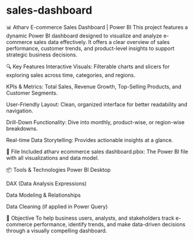 # sales-dashboard
📊 Atharv E-commerce Sales Dashboard | Power BI
This project features a dynamic Power BI dashboard designed to visualize and analyze e-commerce sales data effectively. It offers a clear overview of sales performance, customer trends, and product-level insights to support strategic business decisions.

🔍 Key Features
Interactive Visuals: Filterable charts and slicers for exploring sales across time, categories, and regions.

KPIs & Metrics: Total Sales, Revenue Growth, Top-Selling Products, and Customer Segments.

User-Friendly Layout: Clean, organized interface for better readability and navigation.

Drill-Down Functionality: Dive into monthly, product-wise, or region-wise breakdowns.

Real-time Data Storytelling: Provides actionable insights at a glance.

📁 File Included
atharv ecommerce sales dashboard.pbix: The Power BI file with all visualizations and data model.

📦 Tools & Technologies
Power BI Desktop

DAX (Data Analysis Expressions)

Data Modeling & Relationships

Data Cleaning (if applied in Power Query)

🎯 Objective
To help business users, analysts, and stakeholders track e-commerce performance, identify trends, and make data-driven decisions through a visually compelling dashboard.

